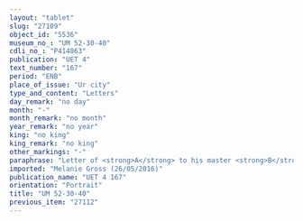 ```yaml
---
layout: "tablet"
slug: "27109"
object_id: "5536"
museum_no_: "UM 52-30-40"
cdli_no_: "P414863"
publication: "UET 4"
text_number: "167"
period: "ENB"
place_of_issue: "Ur city"
type_and_content: "Letters"
day_remark: "no day"
month: "-"
month_remark: "no month"
year_remark: "no year"
king: "no king"
king_remark: "no king"
other_markings: "-"
paraphrase: "Letter of <strong>A</strong> to his master <strong>B</strong>: The clans (<em>qinnu</em>) of Temāya and Teimanāya from Eridu came and collaborated with the Quradu-Arabs.<br /> &nbsp;<br /> <strong>A</strong> = Nab&ucirc;-&scaron;umu-ibni; <strong>B</strong> = Ningal-iddin, <em>&scaron;ākin &scaron;a Ur</em>(?) (governor of Ur)<br /> &nbsp;"
imported: "Melanie Gross (26/05/2016)"
publication_name: "UET 4 167"
orientation: "Portrait"
title: "UM 52-30-40"
previous_item: "27112"
---
```

